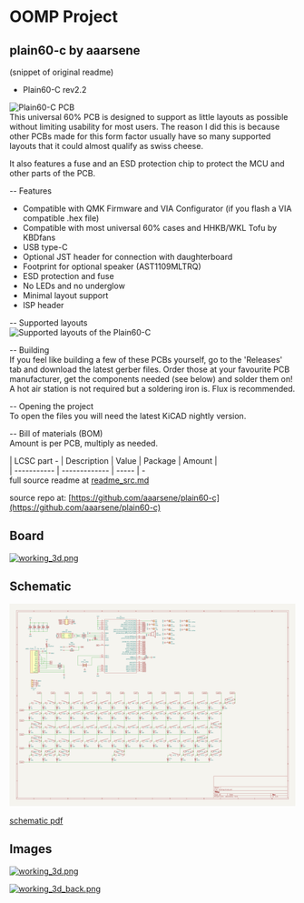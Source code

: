 # OOMP Project  
## plain60-c  by aaarsene  
  
(snippet of original readme)  
  
- Plain60-C rev2.2  
  
![Plain60-C PCB](https://i.imgur.com/RV89nCT.png)  
This universal 60% PCB is designed to support as little layouts as possible without limiting usability for most users. The reason I did this is because other PCBs made for this form factor usually have so many supported layouts that it could almost qualify as swiss cheese.  
  
It also features a fuse and an ESD protection chip to protect the MCU and other parts of the PCB.  
  
-- Features  
- Compatible with QMK Firmware and VIA Configurator (if you flash a VIA compatible .hex file)  
- Compatible with most universal 60% cases and HHKB/WKL Tofu by KBDfans  
- USB type-C  
- Optional JST header for connection with daughterboard  
- Footprint for optional speaker (AST1109MLTRQ)  
- ESD protection and fuse  
- No LEDs and no underglow  
- Minimal layout support  
- ISP header  
  
-- Supported layouts  
![Supported layouts of the Plain60-C](https://i.imgur.com/dq04Csv.png)  
  
-- Building  
If you feel like building a few of these PCBs yourself, go to the 'Releases' tab and download the latest gerber files. Order those at your favourite PCB manufacturer, get the components needed (see below) and solder them on! A hot air station is not required but a soldering iron is. Flux is recommended.  
  
-- Opening the project  
To open the files you will need the latest KiCAD nightly version.  
  
-- Bill of materials (BOM)  
Amount is per PCB, multiply as needed.  
  
| LCSC part - | Description   | Value | Package  | Amount |  
| ----------- | ------------- | ----- | -  
  full source readme at [readme_src.md](readme_src.md)  
  
source repo at: [https://github.com/aaarsene/plain60-c](https://github.com/aaarsene/plain60-c)  
## Board  
  
[![working_3d.png](working_3d_600.png)](working_3d.png)  
## Schematic  
  
[![working_schematic.png](working_schematic_600.png)](working_schematic.png)  
  
[schematic pdf](working_schematic.pdf)  
## Images  
  
[![working_3d.png](working_3d_140.png)](working_3d.png)  
  
[![working_3d_back.png](working_3d_back_140.png)](working_3d_back.png)  
